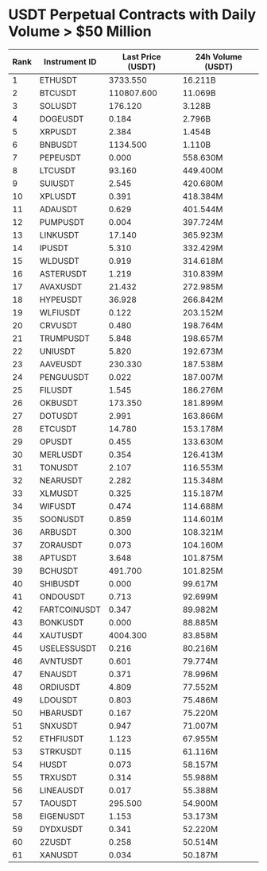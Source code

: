 # USDT Perpetual Contracts with Daily Volume > $50 Million

| Rank | Instrument ID | Last Price (USDT) | 24h Volume (USDT) |
|------|---------------|-------------------|-------------------|
| 1 | ETHUSDT | 3733.550 | 16.211B |
| 2 | BTCUSDT | 110807.600 | 11.069B |
| 3 | SOLUSDT | 176.120 | 3.128B |
| 4 | DOGEUSDT | 0.184 | 2.796B |
| 5 | XRPUSDT | 2.384 | 1.454B |
| 6 | BNBUSDT | 1134.500 | 1.110B |
| 7 | PEPEUSDT | 0.000 | 558.630M |
| 8 | LTCUSDT | 93.160 | 449.400M |
| 9 | SUIUSDT | 2.545 | 420.680M |
| 10 | XPLUSDT | 0.391 | 418.384M |
| 11 | ADAUSDT | 0.629 | 401.544M |
| 12 | PUMPUSDT | 0.004 | 397.724M |
| 13 | LINKUSDT | 17.140 | 365.923M |
| 14 | IPUSDT | 5.310 | 332.429M |
| 15 | WLDUSDT | 0.919 | 314.618M |
| 16 | ASTERUSDT | 1.219 | 310.839M |
| 17 | AVAXUSDT | 21.432 | 272.985M |
| 18 | HYPEUSDT | 36.928 | 266.842M |
| 19 | WLFIUSDT | 0.122 | 203.152M |
| 20 | CRVUSDT | 0.480 | 198.764M |
| 21 | TRUMPUSDT | 5.848 | 198.657M |
| 22 | UNIUSDT | 5.820 | 192.673M |
| 23 | AAVEUSDT | 230.330 | 187.538M |
| 24 | PENGUUSDT | 0.022 | 187.007M |
| 25 | FILUSDT | 1.545 | 186.276M |
| 26 | OKBUSDT | 173.350 | 181.899M |
| 27 | DOTUSDT | 2.991 | 163.866M |
| 28 | ETCUSDT | 14.780 | 153.178M |
| 29 | OPUSDT | 0.455 | 133.630M |
| 30 | MERLUSDT | 0.354 | 126.413M |
| 31 | TONUSDT | 2.107 | 116.553M |
| 32 | NEARUSDT | 2.282 | 115.348M |
| 33 | XLMUSDT | 0.325 | 115.187M |
| 34 | WIFUSDT | 0.474 | 114.688M |
| 35 | SOONUSDT | 0.859 | 114.601M |
| 36 | ARBUSDT | 0.300 | 108.321M |
| 37 | ZORAUSDT | 0.073 | 104.160M |
| 38 | APTUSDT | 3.648 | 101.875M |
| 39 | BCHUSDT | 491.700 | 101.825M |
| 40 | SHIBUSDT | 0.000 | 99.617M |
| 41 | ONDOUSDT | 0.713 | 92.699M |
| 42 | FARTCOINUSDT | 0.347 | 89.982M |
| 43 | BONKUSDT | 0.000 | 88.885M |
| 44 | XAUTUSDT | 4004.300 | 83.858M |
| 45 | USELESSUSDT | 0.216 | 80.216M |
| 46 | AVNTUSDT | 0.601 | 79.774M |
| 47 | ENAUSDT | 0.371 | 78.996M |
| 48 | ORDIUSDT | 4.809 | 77.552M |
| 49 | LDOUSDT | 0.803 | 75.486M |
| 50 | HBARUSDT | 0.167 | 75.220M |
| 51 | SNXUSDT | 0.947 | 71.007M |
| 52 | ETHFIUSDT | 1.123 | 67.955M |
| 53 | STRKUSDT | 0.115 | 61.116M |
| 54 | HUSDT | 0.073 | 58.157M |
| 55 | TRXUSDT | 0.314 | 55.988M |
| 56 | LINEAUSDT | 0.017 | 55.388M |
| 57 | TAOUSDT | 295.500 | 54.900M |
| 58 | EIGENUSDT | 1.153 | 53.173M |
| 59 | DYDXUSDT | 0.341 | 52.220M |
| 60 | 2ZUSDT | 0.258 | 50.514M |
| 61 | XANUSDT | 0.034 | 50.187M |
